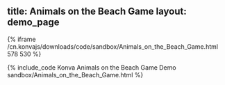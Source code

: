 title: Animals on the Beach Game
layout: demo_page
---

{% iframe /cn.konvajs/downloads/code/sandbox/Animals_on_the_Beach_Game.html 578 530 %}

{% include_code Konva Animals on the Beach Game Demo sandbox/Animals_on_the_Beach_Game.html %}